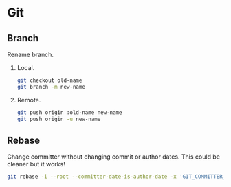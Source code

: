 # Git

## Branch

Rename branch.

1. Local.

   ```sh
   git checkout old-name
   git branch -m new-name
   ```

1. Remote.

   ```sh
   git push origin :old-name new-name
   git push origin -u new-name
   ```

## Rebase

Change committer without changing commit or author dates. This could be cleaner but it works!

```sh
git rebase -i --root --committer-date-is-author-date -x 'GIT_COMMITTER_DATE="$(git log -n 1 --format=%aD)" git commit --amend --reset-author --no-edit --date="$(git log -n 1 --format=%aD)"'
```
